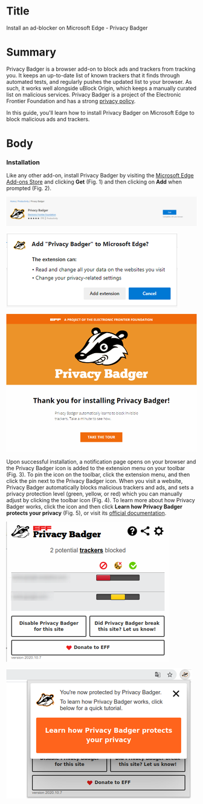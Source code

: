 # Title  #
Install an ad-blocker on Microsoft Edge - Privacy Badger

# Summary #
Privacy Badger is a browser add-on to block ads and trackers from tracking you.
It keeps an up-to-date list of known trackers that it finds through automated
tests, and regularly pushes the updated list to your browser. As such, it works
well alongside uBlock Origin, which keeps a manually curated list on malicious
services. Privacy Badger is a project of the Electronic Frontier Foundation and
has a strong [privacy policy][1].

In this guide, you'll learn how to install Privacy Badger on Microsoft Edge to block
malicious ads and trackers.

# Body #

### Installation ###

Like any other add-on, install Privacy Badger by visiting the [Microsoft Edge Add-ons Store][2]
and clicking **Get** (Fig. 1) and then clicking on **Add** when
prompted (Fig. 2).

![Fig. 1: Download Privacy Badger](../images/Edge/badger-add.png?raw=true)

![Fig. 2: Add Privacy Badger to Edge](../images/Edge/badger-prompt.png?raw=true)

![Fig. 3: Notification of successful installation](../images/Edge/badger-notify.png?raw=true)

Upon successful installation, a notification page opens on your browser and the
Privacy Badger icon is added to the extension menu on your toolbar (Fig. 3). To
pin the icon on the toolbar, click the extension menu, and then click the pin
next to the Privacy Badger icon. When you visit a website, Privacy Badger
automatically blocks malicious trackers and ads, and sets a privacy protection
level (green, yellow, or red) which you can manually adjust by clicking the
toolbar icon (Fig. 4). To learn more about how Privacy Badger works, click the
icon and then click **Learn how Privacy Badger protects your privacy** (Fig. 5),
or visit its [official documentation][3].

![Fig. 4: Privacy Badger pop-up interface](../images/Edge/badger-test.png?raw=true)

![Fig. 5: Learn more about Privacy Badger](../images/Edge/badger-learn.png?raw=true)

[1]: https://www.eff.org/code/privacy/policy

[2]: https://microsoftedge.microsoft.com/addons/detail/privacy-badger/mkejgcgkdlddbggjhhflekkondicpnop

[3]: https://privacybadger.org/
